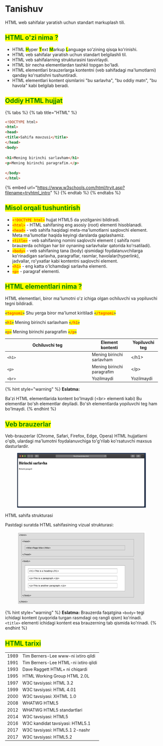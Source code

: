 # Tanishuv

HTML web sahifalar yaratish uchun standart markuplash tili.

## <mark style="color:green;">HTML o'zi nima ?</mark>

* HTML <mark style="color:green;">**H**</mark>yper <mark style="color:green;">**T**</mark>ext <mark style="color:green;">**M**</mark>arkup <mark style="color:green;">**L**</mark>anguage so'zining qisqa ko'rinishi.
* HTML veb sahifalar yaratish uchun standart belgilashli til.
* HTML veb sahifalarning strukturasini tasvirlaydi.
* HTML bir necha elementlardan tashkil topgan bo'ladi.
* HTML elementlari brauzerlarga kontentni (veb sahifadagi ma'lumotlarni) qanday ko'rsatishni tushuntiradi.
* HTML elementlari kontent qismlarini "bu sarlavha", "bu oddiy matn", "bu havola" kabi belgilab beradi.

## <mark style="color:green;">Oddiy HTML hujjat</mark>

{% tabs %}
{% tab title="HTML" %}
```html
<!DOCTYPE html>
<html>
<head>
<title>Sahifa mavzusi</title>
</head>
<body>

<h1>Mening birinchi sarlavham</h1>
<p>Mening birinchi paragrafim.</p>

</body>
</html> 
```

{% embed url="https://www.w3schools.com/html/tryit.asp?filename=tryhtml_intro" %}
{% endtab %}
{% endtabs %}

## <mark style="color:green;">Misol orqali tushuntirish</mark>

* <mark style="color:red;">`<!DOCTYPE html>`</mark> hujjat HTML5 da yozilganini bildiradi.
* <mark style="color:red;">`<html>`</mark> - HTML sahifaning eng asosiy (root) elementi hisoblanadi.
* <mark style="color:red;">`<head>`</mark> - ​veb sahifa haqidagi meta-ma'lumotlarni saqlovchi element. Meta ma'lumotlar haqida keyingi darslarda gaplashamiz.
* <mark style="color:red;">`<title>`</mark> - veb sahifaning nomini saqlovchi element ( sahifa nomi brauzerda ochilgan har bir oynaning sarlavhalar qatorida ko'rsatiladi).
* <mark style="color:red;">`<body>`</mark> - veb sahifaning tana (body) qismidagi foydalanuvchilarga ko'rinadigan sarlavha, paragraflar, rasmlar, havolalar(hyperlink), jadvallar, ro'yxatlar kabi kontentni saqlovchi element.
* <mark style="color:red;">`<h1>`</mark> - eng katta o'lchamdagi sarlavha elementi.
* <mark style="color:red;">`<p>`</mark> - paragraf elementi.

## <mark style="color:green;">HTML elementlari nima ?</mark>

HTML elementlari, biror ma'lumotni o'z ichiga olgan ochiluvchi va yopiluvchi tegni bildiradi.

<mark style="color:blue;">`<`</mark><mark style="color:red;">`tegnomi`</mark><mark style="color:blue;">`>`</mark> Shu yerga biror ma'lumot kiritiladi <mark style="color:blue;">`<`</mark><mark style="color:red;">`/tegnomi`</mark><mark style="color:blue;">`>`</mark>

<mark style="color:blue;">`<`</mark><mark style="color:red;">`h1`</mark><mark style="color:blue;">`>`</mark> Mening birinchi sarlavham <mark style="color:blue;">`<`</mark><mark style="color:red;">`/h1`</mark><mark style="color:blue;">`>`</mark>

<mark style="color:blue;">`<`</mark><mark style="color:red;">`p`</mark><mark style="color:blue;">`>`</mark> Mening birinchi paragrafim <mark style="color:blue;">`<`</mark><mark style="color:red;">`/p`</mark><mark style="color:blue;">`>`</mark>

<table><thead><tr><th width="265.3333333333333">Ochiluvchi teg</th><th>Element kontenti</th><th>Yopiluvchi teg</th></tr></thead><tbody><tr><td><code>&#x3C;h1></code></td><td>Mening birinchi sarlavham</td><td>&#x3C;/h1></td></tr><tr><td><code>&#x3C;p></code></td><td>Mening birinchi paragrafim</td><td>&#x3C;/p></td></tr><tr><td><code>&#x3C;br></code></td><td>Yozilmaydi</td><td>Yozilmaydi</td></tr></tbody></table>

{% hint style="warning" %}
**Eslatma:**

Ba'zi HTML elementlarida kontent bo'lmaydi (\<br> elementi kabi) Bu elementlar bo'sh elementlar deyiladi. Bo'sh elementlarda yopiluvchi teg ham bo'lmaydi.
{% endhint %}

## <mark style="color:green;">Veb brauzerlar</mark>

Veb-brauzerlar (Chrome, Safari, Firefox, Edge, Opera) HTML hujjatlarni o'qib, ulardagi ma'lumotni foydalanuvchiga to'g'rilab ko'rsatuvchi maxsus dasturlardir.

<figure><img src="../../.gitbook/assets/image (766).png" alt=""><figcaption></figcaption></figure>

HTML sahifa strukturasi

Pastdagi suratda HTML sahifasining vizual strukturasi:

<figure><img src="../../.gitbook/assets/image (196).png" alt=""><figcaption></figcaption></figure>

{% hint style="warning" %}
**Eslatma:** ​Brauzerda faqatgina `<body>` tegi ichidagi kontent (yuqorida turgan rasmdagi oq rangli qism) ko'rinadi. `<title>` elementi ichidagi kontent esa brauzerning tab qismida ko'rinadi.
{% endhint %}

## <mark style="color:green;">HTML tarixi</mark>

|      |                                      |
| ---- | ------------------------------------ |
| 1989 | Tim Berners-Lee www-ni ixtiro qildi  |
| 1991 | Tim Berners-Lee HTML-ni ixtiro qildi |
| 1993 | Dave Raggett HTML+ ni chiqardi       |
| 1995 | HTML Working Group HTML 2.0L         |
| 1997 | W3C tavsiyasi: HTML 3.2              |
| 1999 | W3C tavsiyasi: HTML 4.01             |
| 2000 | W3C tavsiyasi: XHTML 1.0             |
| 2008 | WHATWG HTML5                         |
| 2012 | WHATWG HTML5 standartlari            |
| 2014 | W3C tavsiyasi: HTML5                 |
| 2016 | W3C kandidat tavsiyasi: HTML5.1      |
| 2017 | W3C tavsiyasi: HTML5.1 2-nashr       |
| 2017 | W3C tavsiyasi: HTML5.2               |
